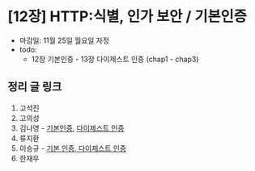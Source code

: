 # [12장] HTTP:식별, 인가 보안 / 기본인증

- 마감일: 11월 25일 월요일 자정
- todo:
  - 12장 기본인증 - 13장 다이제스트 인증 (chap1 - chap3)

## 정리 글 링크

1. 고석진
2. 고의성
3. 김나영 - [기본인증](https://feel5ny.github.io/2019/11/23/HTTP_012_01/), [다이제스트 인증](https://feel5ny.github.io/2019/11/24/HTTP_012_02/)
4. 류지환
5. 이승규 - [기본 인증, 다이제스트 인증](https://ideveloper2.dev/blog/2019-11-23--%EA%B8%B0%EB%B3%B8-%EC%9D%B8%EC%A6%9D-%EB%8B%A4%EC%9D%B4%EC%A0%9C%EC%8A%A4%ED%8A%B8-%EC%9D%B8%EC%A6%9D/)
6. 한재우
